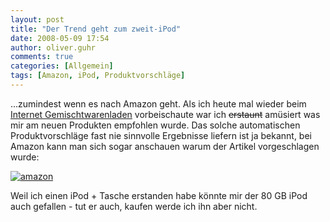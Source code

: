 ```yaml
---
layout: post
title: "Der Trend geht zum zweit-iPod"
date: 2008-05-09 17:54
author: oliver.guhr
comments: true
categories: [Allgemein]
tags: [Amazon, iPod, Produktvorschläge]
---
```

...zumindest wenn es nach Amazon geht. Als ich heute mal wieder beim <a href="http://www.amazon.de">Internet Gemischtwarenladen</a> vorbeischaute war ich <del datetime="2008-05-09T16:30:38+00:00">erstaunt</del> amüsiert was mir am neuen Produkten empfohlen wurde. Das solche automatischen Produktvorschläge fast nie sinnvolle Ergebnisse liefern ist ja bekannt, bei Amazon kann man sich sogar anschauen warum der Artikel vorgeschlagen wurde:

<a href="http://code-inside.de/blog/2008/05/09/der-trend-geht-zum-zweit-ipod/amazon/" rel="attachment wp-att-1098" title="amazon"><img src="{{BASE_PATH}}/assets/wp-images/amazon.jpg" alt="amazon" /></a>

Weil ich einen iPod + Tasche erstanden habe könnte mir der 80 GB iPod auch gefallen - tut er auch, kaufen werde ich ihn aber nicht.
